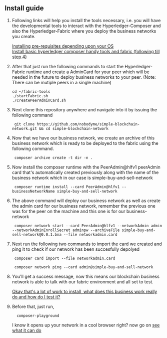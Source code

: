 ## Install guide

1) Following links will help you install the tools necessary, i.e. you will have the developmental tools to interact with the Hyperledger-Composer and also the Hyperledger-Fabric where you deploy the business networks you create.

    [Installing pre-requisites depending upon your OS](https://hyperledger.github.io/composer/installing/installing-prereqs)<br>
    [Install basic hyperledger composer handy tools and fabric (following till step 4)](https://hyperledger.github.io/composer/installing/development-tools)


2) After that just run the following commands to start the Hyperledger-Fabric runtime and create a AdminCard for your peer which will be needed in the future to deploy business networks to your peer.
(Note: There can be mutiple peers in a single machine)

    ```
    cd ~/fabric-tools
    ./startFabric.sh
    ./createPeerAdminCard.sh
    ```

3) Next clone this repository anywhere and navigate into it by issuing the following command

        git clone https://github.com/nobodyme/simple-blockchain-network.git && cd simple-blockchain-network

4) Now that we have our business network, we create an archive of this business network which is ready to be deployed to the fabric using the following command.

        composer archive create -t dir -n .

5) Now install the composer runtime with the PeerAdmin@hlfv1 peerAdmin card that's automatically created previously along with the name of the business network which in our case is simple-buy-and-sell-network

        composer runtime install --card PeerAdmin@hlfv1 --businessNetworkName simple-buy-and-sell-network

6) The above command will deploy our business network as well as create the admin card for our business network, remember the previous one was for the peer on the machine and this one is for our business-network

        composer network start --card PeerAdmin@hlfv1 --networkAdmin admin --networkAdminEnrollSecret adminpw --archiveFile simple-buy-and-sell-network@0.0.1.bna --file networkadmin.card


7) Next run the following two commands to import the card we created and ping it to check if our network has been succesfully depolyed

        composer card import --file networkadmin.card

        composer network ping --card admin@simple-buy-and-sell-network

8) You'll get a success message, now this means our blockchain business network is able to talk with our fabric environment and all set to test.

    [Okay that's a lot of work to install, what does this business work really do and how do I test it?](https://github.com/nobodyme/simple-blockchain-network/blob/master/simple-buy-and-sell-network/README.md)

9) Before that, just run,

         composer-playground

    I know it opens up your network in a cool browser right? now go on [see what it can do](https://github.com/nobodyme/simple-blockchain-network/blob/master/simple-buy-and-sell-network/README.md)
